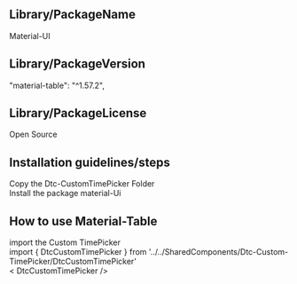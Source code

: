 ## Library/PackageName
Material-UI

## Library/PackageVersion
"material-table": "^1.57.2",

## Library/PackageLicense
Open Source

## Installation guidelines/steps

Copy the Dtc-CustomTimePicker Folder <br>
Install the package material-Ui <br>

## How to use Material-Table
import the Custom TimePicker <br>
import { DtcCustomTimePicker } from '../../SharedComponents/Dtc-Custom-TimePicker/DtcCustomTimePicker'<br>
< DtcCustomTimePicker
/>